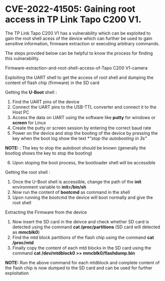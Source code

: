 # CVE-2022-41505: Gaining root access in TP Link Tapo C200 V1.

The TP Link Tapo C200 V1 has a vulnerability which can be exploited to gain the root shell acess of the device which can further be used to gain sensitive information, firmware extraction or executing arbitrary commands.

The steps provided below can be helpful to know the process for finding this vulnerability.

Firmware-extraction-and-root-shell-access-of-Tapo C200 V1-camera


Exploiting the UART shell to get the access of root shell and dumping the content of flash chip (firmware) in the SD card 


Getting the **U-Boot** shell :
1. Find the UART pins of the device
2. Connect the UART pins to the USB-TTL converter and connect it to the Host PC 
3. Access the data on UART using the software like **putty** for windows or **screen** for Linux
4. Create the putty or screen session by entering the correct baud rate
5. Power on the device and stop the booting of the device by pressing the key when the boot log show the text **"stop the autobooting in 3s"*

**NOTE:** : The key to stop the autoboot should be known (generally the bootlog shows the key to stop the booting)


6. Upon stoping the boot process, the bootloader shell will be accessible


Getting the root shell :


1. Once the U-Boot shell is accessible, change the path of the **init** environment variable to **init=/bin/sh**
2. Now run the content of **bootcmd** as command in the shell
3. Upon running the bootcmd the device will boot normally and give the root shell

Extracting the Firmware from the device


1. Now insert the SD card in the deivce and check whether SD card is detected using the command **cat /proc/partitions** (SD card will detected as **mmcblk0**)
2. Find the mtd block partitions of the flash chip using the command **cat /proc/mtd**
3. Finally copy the content of each mtd blocks in the SD card using the command **cat /dev/mtdblock0 >> mmcblk0/flashdump.bin**



**NOTE:** Run the above command for each mtdblock and complete content of the flash chip is now dumped to the SD card and can be used for further exploitation
